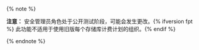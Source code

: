 {% note %}

**注意：** 安全管理员角色处于公开测试阶段，可能会发生更改。{% ifversion fpt %} 此功能不适用于使用旧版每个存储库计费计划的组织。{% endif %}

{% endnote %}
